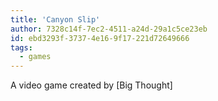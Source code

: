 ```yaml
---
title: 'Canyon Slip'
author: 7328c14f-7ec2-4511-a24d-29a1c5ce23eb
id: ebd3293f-3737-4e16-9f17-221d72649666
tags:
  - games
---
```

A video game created by [Big Thought]